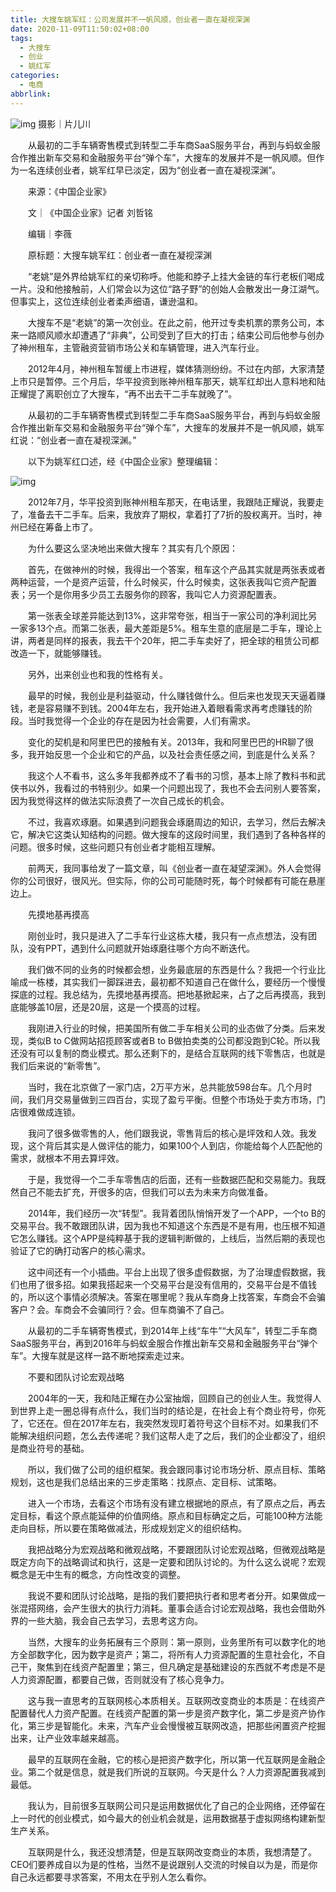 ```yaml
---
title: 大搜车姚军红：公司发展并不一帆风顺，创业者一直在凝视深渊
date: 2020-11-09T11:50:02+08:00
tags:
  - 大搜车
  - 创业
  - 姚红军
categories:
  - 电商
abbrlink:
---
```


![img](https://cdn.jsdelivr.net/gh/yakeing/Documentation@main/Hexo/images/4f50-kcaeqzx1702575.jpg)
摄影｜片儿川

　　从最初的二手车辆寄售模式到转型二手车商SaaS服务平台，再到与蚂蚁金服合作推出新车交易和金融服务平台“弹个车”，大搜车的发展并不是一帆风顺。但作为一名连续创业者，姚军红早已淡定，因为“创业者一直在凝视深渊”。

　　来源：《中国企业家》

　　文｜《中国企业家》记者 刘哲铭

　　编辑｜李薇

　　原标题：大搜车姚军红：创业者一直在凝视深渊

　　“老姚”是外界给姚军红的亲切称呼。他能和脖子上挂大金链的车行老板们喝成一片。没和他接触前，人们常会以为这位“路子野”的创始人会散发出一身江湖气。但事实上，这位连续创业者柔声细语，谦逊温和。

　　大搜车不是“老姚”的第一次创业。在此之前，他开过专卖机票的票务公司，本来一路顺风顺水却遭遇了“非典”，公司受到了巨大的打击；结束公司后他参与创办了神州租车，主管融资营销市场公关和车辆管理，进入汽车行业。

　　2012年4月，神州租车暂缓上市进程，媒体猜测纷纷。不过在内部，大家清楚上市只是暂停。三个月后，华平投资到账神州租车那天，姚军红却出人意料地和陆正耀提了离职创立了大搜车，“再不出去干二手车就晚了”。

　　从最初的二手车辆寄售模式到转型二手车商SaaS服务平台，再到与蚂蚁金服合作推出新车交易和金融服务平台“弹个车”，大搜车的发展并不是一帆风顺，姚军红说：“创业者一直在凝视深渊。”

　　以下为姚军红口述，经《中国企业家》整理编辑：

![img](https://cdn.jsdelivr.net/gh/yakeing/Documentation@main/Hexo/images/5f03-kcaeqzx1702608.jpg)

　　2012年7月，华平投资到账神州租车那天，在电话里，我跟陆正耀说，我要走了，准备去干二手车。后来，我放弃了期权，拿着打了7折的股权离开。当时，神州已经在筹备上市了。

　　为什么要这么坚决地出来做大搜车？其实有几个原因：

　　首先，在做神州的时候，我得出一个答案，租车这个产品其实就是两张表或者两种运营，一个是资产运营，什么时候买，什么时候卖，这张表我叫它资产配置表；另一个是你用多少员工去服务你的顾客，我叫它人力资源配置表。

　　第一张表全球差异能达到13%，这非常夸张，相当于一家公司的净利润比另一家多13个点。而第二张表，最大差距是5%。租车生意的底层是二手车，理论上讲，两者是同样的报表，我去干个20年，把二手车卖好了，把全球的租赁公司都改造一下，就能够赚钱。

　　另外，出来创业也和我的性格有关。

　　最早的时候，我创业是利益驱动，什么赚钱做什么。但后来也发现天天逼着赚钱，老是容易赚不到钱。2004年左右，我开始进入着眼看需求再考虑赚钱的阶段。当时我觉得一个企业的存在是因为社会需要，人们有需求。

　　变化的契机是和阿里巴巴的接触有关。2013年，我和阿里巴巴的HR聊了很多，我开始反思一个企业和它的产品，以及社会责任感之间，到底是什么关系？

　　我这个人不看书，这么多年我都养成不了看书的习惯，基本上除了教科书和武侠书以外，我看过的书特别少。如果一个问题出现了，我也不会去问别人要答案，因为我觉得这样的做法实际浪费了一次自己成长的机会。

　　不过，我喜欢琢磨。如果遇到问题我会琢磨周边的知识，去学习，然后去解决它，解决它这类认知结构的问题。做大搜车的这段时间里，我们遇到了各种各样的问题。很多时候，这些问题只有创业者才能相互理解。

　　前两天，我同事给发了一篇文章，叫《创业者一直在凝望深渊》。外人会觉得你的公司很好，很风光。但实际，你的公司可能随时死，每个时候都有可能在悬崖边上。

　　先摸地基再摸高

　　刚创业时，我只是进入了二手车行业这栋大楼，我只有一点点想法，没有团队，没有PPT，遇到什么问题就开始琢磨往哪个方向不断迭代。

　　我们做不同的业务的时候都会想，业务最底层的东西是什么？我把一个行业比喻成一栋楼，其实我们一脚踩进去，最初都不知道自己在做什么，要经历一个慢慢探底的过程。我总结为，先摸地基再摸高。把地基掀起来，占了之后再摸高，我到底能够盖10层，还是20层，这是一个摸高的过程。

　　我刚进入行业的时候，把美国所有做二手车相关公司的业态做了分类。后来发现，类似B to C做网站招揽顾客或者B to B做拍卖类的公司都没跑到C轮。所以我还没有可以复制的商业模式。那么还剩下的，是结合互联网的线下零售店，也就是我们后来说的“新零售”。

　　当时，我在北京做了一家门店，2万平方米，总共能放598台车。几个月时间，我们月交易量做到三四百台，实现了盈亏平衡。但整个市场处于卖方市场，门店很难做成连锁。

　　我问了很多做零售的人，他们跟我说，零售背后的核心是坪效和人效。我发现，这个背后其实是人做评估的能力，如果100个人到店，你能给每个人匹配他的需求，就根本不用去算坪效。

　　于是，我觉得一个二手车零售店的后面，还有一些数据匹配和交易能力。我既然自己不能去扩充，开很多的店，但我们可以去为未来方向做准备。

　　2014年，我们经历一次“转型”。我背着团队悄悄开发了一个APP，一个to B的交易平台。我不敢跟团队讲，因为我也不知道这个东西是不是有用，也压根不知道它怎么赚钱。这个APP是纯粹基于我的逻辑判断做的，上线后，当然后期的表现也验证了它的确打动客户的核心需求。

　　这中间还有一个小插曲。平台上出现了很多虚假数据，为了治理虚假数据，我们也用了很多招。如果我搭起来一个交易平台是没有信用的，交易平台是不值钱的，所以这个事情必须解决。答案在哪里呢？我从车商身上找答案，车商会不会骗客户？会。车商会不会骗同行？会。但车商骗不了自己。

　　从最初的二手车辆寄售模式，到2014年上线“车牛”“大风车”，转型二手车商SaaS服务平台，再到2016年与蚂蚁金服合作推出新车交易和金融服务平台“弹个车”。大搜车就是这样一路不断地探索走过来。

　　不要和团队讨论宏观战略

　　2004年的一天，我和陆正耀在办公室抽烟，回顾自己的创业人生。我觉得人到世界上走一圈总得有点什么，我们当时的结论是，在社会上有个商业符号，你死了，它还在。但在2017年左右，我突然发现盯着符号这个目标不对。如果我们不能解决组织问题，怎么去传递呢？我们这帮人走了之后，我们的企业都没了，组织是商业符号的基础。

　　所以，我们做了公司的组织框架。我会跟同事讨论市场分析、原点目标、策略规划，这也是我们总结出来的三步走策略：找原点、定目标、试策略。

　　进入一个市场，去看这个市场有没有建立根据地的原点，有了原点之后，再去定目标，看这个原点能延伸的价值网络。原点和目标确定之后，可能100种方法能走向目标，所以要在策略做减法，形成规划定义的组织结构。

　　我把战略分为宏观战略和微观战略，不要跟团队讨论宏观战略，但微观战略是既定方向下的战略调试和执行，这是一定要和团队讨论的。为什么这么说呢？宏观概念是无中生有的概念，方向性改变的调整。

　　我说不要和团队讨论战略，是指的我们要把执行者和思考者分开。如果做成一张混搭网络，会产生很大的执行力消耗。董事会适合讨论宏观战略，我也会借助外界的一些大脑，我会自己去学习，去思考这方向。

　　当然，大搜车的业务拓展有三个原则：第一原则，业务里所有可以数字化的地方全部数字化，因为数字是资产；第二，将所有人力资源配置的生意社会化，不自己干，聚焦到在线资产配置里；第三，但凡确定是基础建设的东西就不考虑是不是人力资源配置，都要自己做，否则就没有了核心竞争力。

　　这与我一直思考的互联网核心本质相关。互联网改变商业的本质是：在线资产配置替代人力资产配置。在线资产配置的第一步是资产数字化，第二步是资产协作化，第三步是智能化。未来，汽车产业会慢慢被互联网改造，把那些闲置资产挖掘出来，让产业效率越来越高。

　　最早的互联网在金融，它的核心是把资产数字化，所以第一代互联网是金融企业。第二个就是信息，就是我们所说的互联网。今天是什么？人力资源配置我减到最低。

　　我认为，目前很多互联网公司只是运用数据优化了自己的企业网络，还停留在上一时代的创业模式，如今最大的创业机会就是，运用数据基于虚拟网络构建新型生产关系。

　　互联网是什么，我还没想清楚，但是互联网改变商业的本质，我想清楚了。CEO们要养成自以为是的性格，当然不是说跟别人交流的时候自以为是，而是你自己永远都要寻求答案，不用太在乎别人怎么看你。
